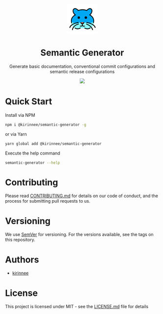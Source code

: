 <p align="center">
    <img src="logo.png" width="100px" height="100px" />
    <h1 align="center">Semantic Generator</h1>
    <p align="center">Generate basic documentation, conventional commit configurations and semantic release configurations</p>
    <p align="center">
        <a href="https://github.com/kirinnee/semantic-generator/actions"><img src="https://github.com/kirinnee/semantic-generator/actions/workflows/ci.yaml/badge.svg"/></a>
    </p>
</p>

# Quick Start

Install via NPM

```bash
npm i @kirinnee/semantic-generator -g
```

or via Yarn

```bash
yarn global add @kirinnee/semantic-generator
```

Execute the help command

```bash
semantic-generator --help
```

# Contributing

Please read [CONTRIBUTING.md](CONTRIBUTING.MD) for details on our code of conduct, and the process for submitting pull
requests to us.

# Versioning

We use [SemVer](https://semver.org/) for versioning. For the versions available, see the tags on this repository.

# Authors

- [kirinnee](mailto:kirinnee97@gmail.com)

# License

This project is licensed under MIT - see the [LICENSE.md](LICENSE.MD) file for details
